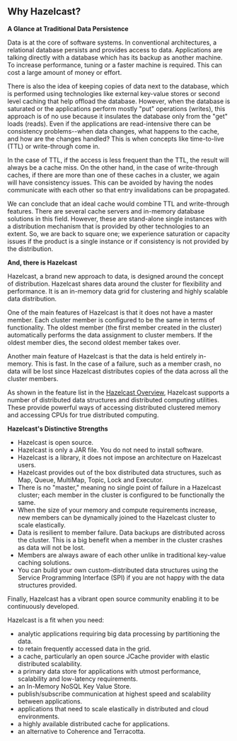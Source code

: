 
## Why Hazelcast?



**A Glance at Traditional Data Persistence**

Data is at the core of software systems. In conventional architectures, a relational database persists and provides access to data. Applications are talking directly with a database which has its backup as another machine. To increase performance, tuning or a faster machine is required. This can cost a large amount of money or effort.

There is also the idea of keeping copies of data next to the database, which is performed using technologies like external key-value stores or second level caching that help offload the database. However, when the database is saturated or the applications perform mostly "put" operations (writes), this approach is of no use because it insulates the database only from the "get" loads (reads). Even if the applications are read-intensive there can be consistency problems--when data changes, what happens to the cache, and how are the changes handled? This is when concepts like time-to-live (TTL) or write-through come in.

In the case of TTL, if the access is less frequent than the TTL, the result will always be a cache miss. On the other hand, in the case of write-through caches, if there are more than one of these caches in a cluster, we again will have consistency issues. This can be avoided by having the nodes communicate with each other so that entry invalidations can be propagated.

We can conclude that an ideal cache would combine TTL and write-through features. There are several cache servers and in-memory database solutions in this field. However, these are stand-alone single instances with a distribution mechanism that is provided by other technologies to an extent. So, we are back to square one; we experience saturation or capacity issues if the product is a single instance or if consistency is not provided by the distribution.

**And, there is Hazelcast**

Hazelcast, a brand new approach to data, is designed around the concept of distribution. Hazelcast shares data around the cluster for flexibility and performance. It is an in-memory data grid for clustering and highly scalable data distribution.

One of the main features of Hazelcast is that it does not have a master member. Each cluster member is configured to be the same in terms of functionality. The oldest member (the first member created in the cluster) automatically performs the data assignment to cluster members. If the oldest member dies, the second oldest member takes over.

Another main feature of Hazelcast is that the data is held entirely in-memory. This is fast. In the case of a failure, such as a member crash, no data will be lost since Hazelcast distributes copies of the data across all the cluster members.

As shown in the feature list in the [Hazelcast Overview](#hazelcast-overview), Hazelcast supports a number of distributed data structures and distributed computing utilities. These provide powerful ways of accessing distributed clustered memory and accessing CPUs for true distributed computing. 

**Hazelcast's Distinctive Strengths**


* Hazelcast is open source.
* Hazelcast is only a JAR file. You do not need to install software.
* Hazelcast is a library, it does not impose an architecture on Hazelcast users.
* Hazelcast provides out of the box distributed data structures, such as Map, Queue, MultiMap, Topic, Lock and Executor.
* There is no "master," meaning no single point of failure in a Hazelcast cluster; each member in the cluster is configured to be functionally the same.
* When the size of your memory and compute requirements increase, new members can be dynamically joined to the Hazelcast cluster to scale elastically.
* Data is resilient to member failure. Data backups are distributed across the cluster. This is a big benefit when a member in the cluster crashes as data will not be lost.
* Members are always aware of each other unlike in traditional key-value caching solutions.
* You can build your own custom-distributed data structures using the Service Programming Interface (SPI) if you are not happy with the data structures provided.

Finally, Hazelcast has a vibrant open source community enabling it to be continuously developed.

Hazelcast is a fit when you need:

-	analytic applications requiring big data processing by partitioning the data.
-	to retain frequently accessed data in the grid.
-	a cache, particularly an open source JCache provider with elastic distributed scalability.
-	a primary data store for applications with utmost performance, scalability and low-latency requirements.
-	an In-Memory NoSQL Key Value Store.
-	publish/subscribe communication at highest speed and scalability between applications.
-	applications that need to scale elastically in distributed and cloud environments.
-	a highly available distributed cache for applications.
-	an alternative to Coherence and Terracotta.

